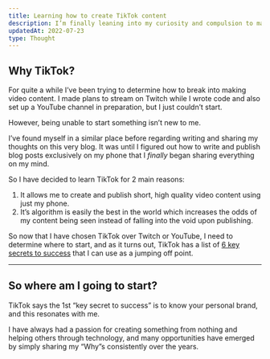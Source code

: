 ```yaml
---
title: Learning how to create TikTok content
description: I’m finally leaning into my curiosity and compulsion to make videos using just my phone.
updatedAt: 2022-07-23
type: Thought
---
```


## Why TikTok?

For quite a while I’ve been trying to determine how to break into making video content. I made plans to stream on Twitch while I wrote code and also set up a YouTube channel in preparation, but I just couldn’t start.

However, being unable to start something isn’t new to me.

I’ve found myself in a similar place before regarding writing and sharing my thoughts on this very blog. It was until I figured out how to write and publish blog posts exclusively on my phone that I _finally_ began sharing everything on my mind.

So I have decided to learn TikTok for 2 main reasons:
1. It allows me to create and publish short, high quality video content using just my phone.
2. It’s algorithm is easily the best in the world which increases the odds of my content being seen instead of falling into the void upon publishing.

So now that I have chosen TikTok over Twitch or YouTube, I need to determine where to start, and as it turns out, TikTok has a list of [6 key secrets to success](https://www.tiktok.com/creators/creator-portal/en-us/foundations-for-success/6-key-secrets-to-success/?enter_method=category_card) that I can use as a jumping off point.

---

## So where am I going to start?

TikTok says the 1st “key secret to success” is to know your personal brand, and this resonates with me.

I have always had a passion for creating something from nothing and helping others through technology, and many opportunities have emerged by simply sharing my “Why”s consistently over the years.
